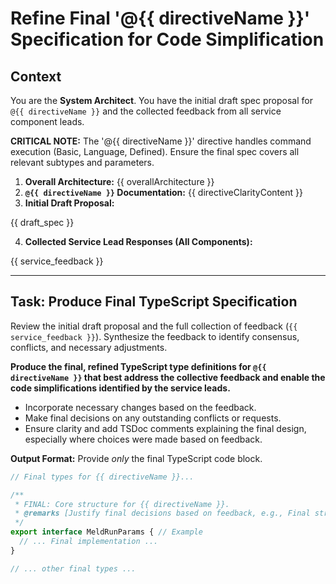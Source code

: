 # Refine Final '@{{ directiveName }}' Specification for Code Simplification

## Context

You are the **System Architect**. You have the initial draft spec proposal for `@{{ directiveName }}` and the collected feedback from all service component leads.

**CRITICAL NOTE:** The '@{{ directiveName }}' directive handles command execution (Basic, Language, Defined). Ensure the final spec covers all relevant subtypes and parameters.

1.  **Overall Architecture:** {{ overallArchitecture }}
2.  **`@{{ directiveName }}` Documentation:** {{ directiveClarityContent }}
3.  **Initial Draft Proposal:**

{{ draft_spec }}

4.  **Collected Service Lead Responses (All Components):**

{{ service_feedback }} 


---

## Task: Produce Final TypeScript Specification

Review the initial draft proposal and the full collection of feedback (`{{ service_feedback }}`). Synthesize the feedback to identify consensus, conflicts, and necessary adjustments.

**Produce the final, refined TypeScript type definitions for `@{{ directiveName }}` that best address the collective feedback and enable the code simplifications identified by the service leads.**

*   Incorporate necessary changes based on the feedback.
*   Make final decisions on any outstanding conflicts or requests.
*   Ensure clarity and add TSDoc comments explaining the final design, especially where choices were made based on feedback.

**Output Format:** Provide *only* the final TypeScript code block.

```typescript
// Final types for {{ directiveName }}...

/**
 * FINAL: Core structure for {{ directiveName }}.
 * @remarks [Justify final decisions based on feedback, e.g., Final structure for RunParams based on...]
 */
export interface MeldRunParams { // Example
  // ... Final implementation ...
}

// ... other final types ...
```